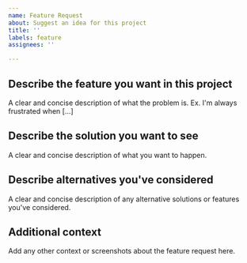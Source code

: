 ```yaml
---
name: Feature Request
about: Suggest an idea for this project
title: ''
labels: feature
assignees: ''

---
```


## Describe the feature you want in this project
A clear and concise description of what the problem is. Ex. I'm always frustrated when [...]

## Describe the solution you want to see
A clear and concise description of what you want to happen.

## Describe alternatives you've considered
A clear and concise description of any alternative solutions or features you've considered.

## Additional context
Add any other context or screenshots about the feature request here.
